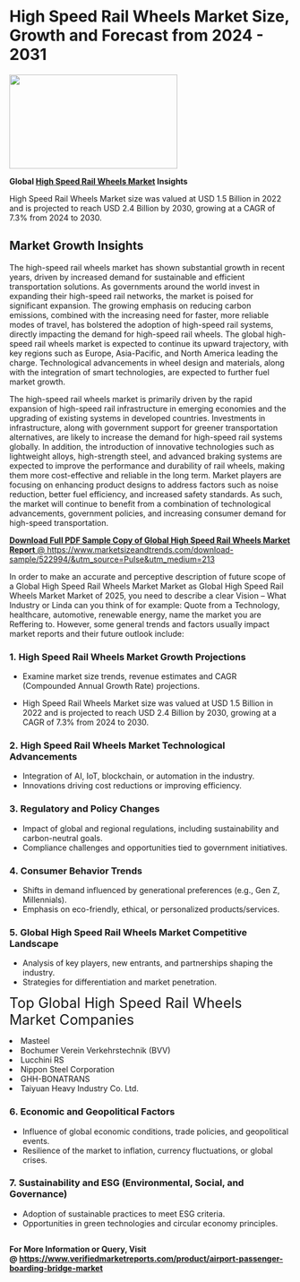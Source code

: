 <H1>High Speed Rail Wheels Market Size, Growth and Forecast from 2024 - 2031</H1><img class="aligncenter size-medium wp-image-584254" src="https://thirdeyenews.in/wp-content/uploads/2024/09/Global-Market-Research-300x168.jpeg" alt="" width="300" height="168" /><p><strong>Global&nbsp;<a href="https://www.marketsizeandtrends.com/download-sample/522994/&amp;utm_source=Pulse&amp;utm_medium=213">High Speed Rail Wheels Market</a> Insights</strong></p><p>High Speed Rail Wheels Market size was valued at USD 1.5 Billion in 2022 and is projected to reach USD 2.4 Billion by 2030, growing at a CAGR of 7.3% from 2024 to 2030.</p><p><h2>Market Growth Insights</h2> <p>The high-speed rail wheels market has shown substantial growth in recent years, driven by increased demand for sustainable and efficient transportation solutions. As governments around the world invest in expanding their high-speed rail networks, the market is poised for significant expansion. The growing emphasis on reducing carbon emissions, combined with the increasing need for faster, more reliable modes of travel, has bolstered the adoption of high-speed rail systems, directly impacting the demand for high-speed rail wheels. The global high-speed rail wheels market is expected to continue its upward trajectory, with key regions such as Europe, Asia-Pacific, and North America leading the charge. Technological advancements in wheel design and materials, along with the integration of smart technologies, are expected to further fuel market growth.</p> <p><a href="download-link"></a></p> <p>The high-speed rail wheels market is primarily driven by the rapid expansion of high-speed rail infrastructure in emerging economies and the upgrading of existing systems in developed countries. Investments in infrastructure, along with government support for greener transportation alternatives, are likely to increase the demand for high-speed rail systems globally. In addition, the introduction of innovative technologies such as lightweight alloys, high-strength steel, and advanced braking systems are expected to improve the performance and durability of rail wheels, making them more cost-effective and reliable in the long term. Market players are focusing on enhancing product designs to address factors such as noise reduction, better fuel efficiency, and increased safety standards. As such, the market will continue to benefit from a combination of technological advancements, government policies, and increasing consumer demand for high-speed transportation. <p><a href="get-more-link"></p><p><span class=""><strong>Download Full PDF Sample Copy of Global High Speed Rail Wheels Market Report</strong> @ <a href="https://www.marketsizeandtrends.com/download-sample/522994/&amp;utm_source=Pulse&amp;utm_medium=213" target="_blank">https://www.marketsizeandtrends.com/download-sample/522994/&amp;utm_source=Pulse&amp;utm_medium=213</a></span></p><p>In order to make an accurate and perceptive description of future scope of a Global&nbsp;High Speed Rail Wheels Market Market as Global&nbsp;High Speed Rail Wheels Market Market of 2025, you need to describe a clear Vision &ndash; What Industry or Linda can you think of for example: Quote from a Technology, healthcare, automotive, renewable energy, name the market you are Reffering to. However, some general trends and factors usually impact market reports and their future outlook include:</p><h3>1.&nbsp;<strong>High Speed Rail Wheels Market Growth Projections</strong></h3><ul><li>Examine market size trends, revenue estimates and CAGR (Compounded Annual Growth Rate) projections.</li><li><p>High Speed Rail Wheels Market size was valued at USD 1.5 Billion in 2022 and is projected to reach USD 2.4 Billion by 2030, growing at a CAGR of 7.3% from 2024 to 2030.</p></li></ul><h3>2.&nbsp;<strong>High Speed Rail Wheels Market Technological Advancements</strong></h3><ul><li>Integration of AI, IoT, blockchain, or automation in the industry.</li><li>Innovations driving cost reductions or improving efficiency.</li></ul><h3>3.&nbsp;<strong>Regulatory and Policy Changes</strong></h3><ul><li>Impact of global and regional regulations, including sustainability and carbon-neutral goals.</li><li>Compliance challenges and opportunities tied to government initiatives.</li></ul><h3>4.&nbsp;<strong>Consumer Behavior Trends</strong></h3><ul><li>Shifts in demand influenced by generational preferences (e.g., Gen Z, Millennials).</li><li>Emphasis on eco-friendly, ethical, or personalized products/services.</li></ul><h3>5.&nbsp;<strong>Global High Speed Rail Wheels Market Competitive Landscape</strong></h3><ul><li>Analysis of key players, new entrants, and partnerships shaping the industry.</li><li>Strategies for differentiation and market penetration.</li></ul><p data-pm-slice="1 1 []"><span style="color: inherit; font-family: inherit; font-size: 25px;">Top Global High Speed Rail Wheels Market Companies</span></p><div class="" data-test-id=""><p><li>Masteel</li><li> Bochumer Verein Verkehrstechnik (BVV)</li><li> Lucchini RS</li><li> Nippon Steel Corporation</li><li> GHH-BONATRANS</li><li> Taiyuan Heavy Industry Co. Ltd.</li></p></div><h3>6.&nbsp;<strong>Economic and Geopolitical Factors</strong></h3><ul><li>Influence of global economic conditions, trade policies, and geopolitical events.</li><li>Resilience of the market to inflation, currency fluctuations, or global crises.</li></ul><h3>7.&nbsp;<strong>Sustainability and ESG (Environmental, Social, and Governance)</strong></h3><ul><li>Adoption of sustainable practices to meet ESG criteria.</li><li>Opportunities in green technologies and circular economy principles.</li></ul><h2><strong style="font-size: 14px;">For More Information or Query, Visit @&nbsp;</strong><a style="background-color: #ffffff; font-size: 14px;" href="https://www.marketsizeandtrends.com/report/high-speed-rail-wheels-market/" target="_blank">https://www.verifiedmarketreports.com/product/airport-passenger-boarding-bridge-market</a></h2>
